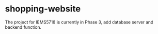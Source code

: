 # shopping-website

The project for IEMS5718 is currently in Phase 3, add database server and backend function.

